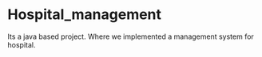 # Hospital_management

Its a java based project.
Where we implemented a management system for hospital.

